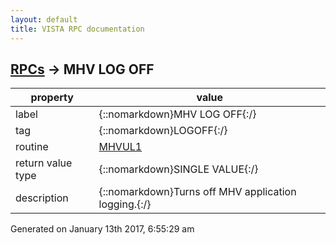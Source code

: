 ```yaml
---
layout: default
title: VISTA RPC documentation
---
```




## [RPCs](TableOfContent.md) &#8594; MHV LOG OFF 

 property | value 
--- | --- 
 label | {::nomarkdown}MHV LOG OFF{:/}
 tag | {::nomarkdown}LOGOFF{:/}
 routine | [MHVUL1](http://code.osehra.org/dox/Routine_MHVUL1_source.html)
 return value type | {::nomarkdown}SINGLE VALUE{:/}
 description | {::nomarkdown}Turns off MHV application logging.{:/}




 Generated on January 13th 2017, 6:55:29 am